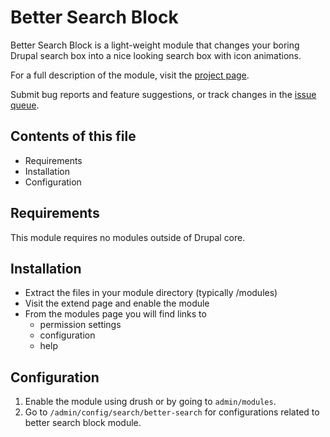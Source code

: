 # Better Search Block
Better Search Block is a light-weight module that changes your boring
Drupal search box into a nice looking search box with icon animations.

For a full description of the module, visit the
[project page](https://www.drupal.org/project/better_search).

Submit bug reports and feature suggestions, or track changes in the
[issue queue](https://www.drupal.org/project/issues/better_search).


## Contents of this file

- Requirements
- Installation
- Configuration


## Requirements

This module requires no modules outside of Drupal core.


## Installation

- Extract the files in your module directory (typically /modules)
- Visit the extend page and enable the module
- From the modules page you will find links to
    - permission settings
    - configuration
    - help


## Configuration

1. Enable the module using drush or by going to `admin/modules`.
1. Go to `/admin/config/search/better-search` for configurations related to
   better search block module.
